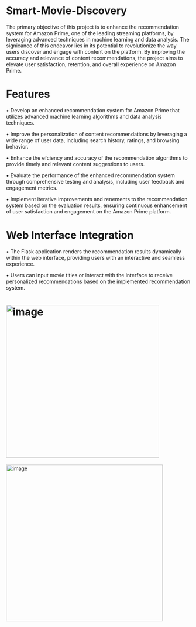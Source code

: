# Smart-Movie-Discovery
The primary objective of this project is to enhance the recommendation system for Amazon Prime, one of the leading streaming platforms, by leveraging advanced techniques in machine learning and data analysis. The signicance of this endeavor lies in its potential to revolutionize the way users discover and engage with content on the platform. By improving the accuracy and relevance of content recommendations, the project aims to elevate user satisfaction, retention, and overall experience on Amazon Prime.
# Features
• Develop an enhanced recommendation system for Amazon Prime that utilizes advanced machine learning algorithms and data analysis techniques.

• Improve the personalization of content recommendations by leveraging a wide range of user data, including search history, ratings, and browsing behavior.

• Enhance the efciency and accuracy of the recommendation algorithms to provide timely and relevant content suggestions to users.

• Evaluate the performance of the enhanced recommendation system through comprehensive testing and analysis, including user feedback and engagement metrics.

• Implement iterative improvements and renements to the recommendation system based on the evaluation results, ensuring continuous enhancement of user satisfaction and engagement on the Amazon Prime platform.
# Web Interface Integration
• The Flask application renders the recommendation results dynamically within the web interface, providing users with an interactive and seamless experience.

• Users can input movie titles or interact with the interface to receive personalized recommendations based on the implemented recommendation system.

# <img width="418" alt="image" src="https://github.com/user-attachments/assets/bdfbf619-049f-44c2-aeac-3e1dd1011012">


<img width="428" alt="image" src="https://github.com/user-attachments/assets/7505b9a7-053a-4c43-a923-faf4e8af5d21">

